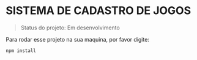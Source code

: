<h1> SISTEMA DE CADASTRO DE JOGOS</H1>

>Status do projeto: Em desenvolvimento 

Para rodar esse projeto na sua maquina, por favor digite:

```
npm install
````
